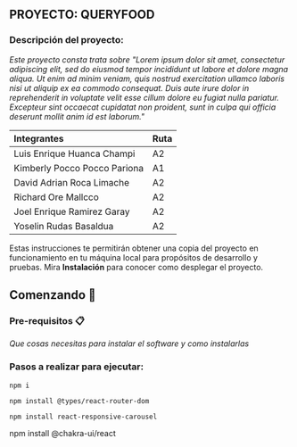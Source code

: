 ## PROYECTO: QUERYFOOD

### Descripción del proyecto: 

_Este proyecto consta trata sobre "Lorem ipsum dolor sit amet, consectetur adipiscing elit, sed do eiusmod tempor incididunt ut labore et dolore magna aliqua. Ut enim ad minim veniam, quis nostrud exercitation ullamco laboris nisi ut aliquip ex ea commodo consequat. Duis aute irure dolor in reprehenderit in voluptate velit esse cillum dolore eu fugiat nulla pariatur. Excepteur sint occaecat cupidatat non proident, sunt in culpa qui officia deserunt mollit anim id est laborum."_

| Integrantes | Ruta     |  
| :-------- | :------- | 
| Luis Enrique Huanca Champi | A2 |
| Kimberly Pocco Pocco Pariona | A1 | 
| David Adrian Roca Limache | A2 | 
| Richard Ore Mallcco | A2 | 
| Joel Enrique Ramirez Garay | A2 | 
| Yoselin  Rudas Basaldua | A2 | 


Estas instrucciones te permitirán obtener una copia del proyecto en funcionamiento en tu máquina local para propósitos de desarrollo y pruebas.
Mira **Instalación** para conocer como desplegar el proyecto.
## Comenzando 🚀

### Pre-requisitos 📋

_Que cosas necesitas para instalar el software y como instalarlas_

### Pasos a realizar para ejecutar:

```
npm i
```
```
npm install @types/react-router-dom
```
```
npm install react-responsive-carousel
```
npm install @chakra-ui/react

